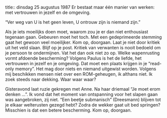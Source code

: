 title:: dinsdag 25 augustus 1987
Er bestaat maar één manier van werken: met vertrouwen in jezelf en de omgeving.

“Ver weg van U
is het geen leven,
U ontrouw zijn
is niemand zijn.”

Als je iets moeilijks doen moet, waarom zou je er dan niet enthousiast tegenaan gaan. Gebeuren moet het toch. Met een gedeprimeerde stemming gaat het gewoon veel moeilijker. Kom op, doorgaan. Laat je niet door kritiek uit het veld slaan. Blijf op je post. Kritiek van verwanten is nooit bedoeld om je persoon te ondermijnen. Vat het dan ook niet zo op. Welke wapenrusting vormt afdoende bescherming? Volgens Paulus is het de liefde, het vertrouwen in jezelf en je omgeving. Dat moet een plaats krijgen in je “read-only memory”. Het mag door niets en niemand uitgewist worden. Volgens mij beschikken mensen niet over een ROM-geheugen, ik althans niet. Ik zoek steeds naar dekking. Waar waar waar?

Gisteravond laat ruzie gekregen met Anne. Na haar driemaal “Je moet erom denken …”. Ik vond dat het moment van ontspanning voor het slapen gaan was aangebroken, zij niet. “Een beetje submanisch” (Dreesmann) blijven tot je elkaar welterusten gezegd hebt? Zodra de wekker gaat uit bed springen? Misschien is dat een betere bescherming. Kom op, doorgaan.
